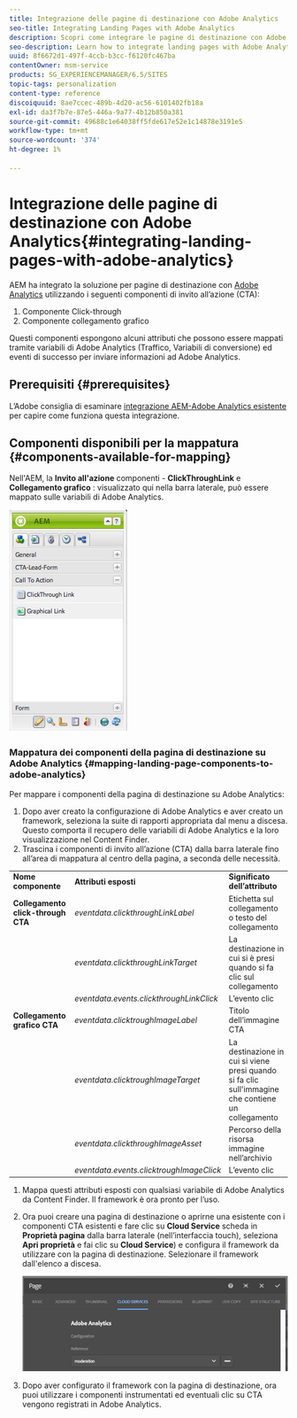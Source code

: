 ```yaml
---
title: Integrazione delle pagine di destinazione con Adobe Analytics
seo-title: Integrating Landing Pages with Adobe Analytics
description: Scopri come integrare le pagine di destinazione con Adobe Analytics.
seo-description: Learn how to integrate landing pages with Adobe Analytics.
uuid: 8f6672d1-497f-4ccb-b3cc-f6120fc467ba
contentOwner: msm-service
products: SG_EXPERIENCEMANAGER/6.5/SITES
topic-tags: personalization
content-type: reference
discoiquuid: 8ae7ccec-489b-4d20-ac56-6101402fb18a
exl-id: da3f7b7e-87e5-446a-9a77-4b12b850a381
source-git-commit: 49688c1e64038ff5fde617e52e1c14878e3191e5
workflow-type: tm+mt
source-wordcount: '374'
ht-degree: 1%

---
```


# Integrazione delle pagine di destinazione con Adobe Analytics{#integrating-landing-pages-with-adobe-analytics}

AEM ha integrato la soluzione per pagine di destinazione con [Adobe Analytics](https://www.omniture.com/en/products/analytics/sitecatalyst) utilizzando i seguenti componenti di invito all’azione (CTA):

1. Componente Click-through
1. Componente collegamento grafico

Questi componenti espongono alcuni attributi che possono essere mappati tramite variabili di Adobe Analytics (Traffico, Variabili di conversione) ed eventi di successo per inviare informazioni ad Adobe Analytics.

## Prerequisiti {#prerequisites}

L’Adobe consiglia di esaminare [integrazione AEM-Adobe Analytics esistente](/help/sites-administering/adobeanalytics.md) per capire come funziona questa integrazione.

## Componenti disponibili per la mappatura {#components-available-for-mapping}

Nell&#39;AEM, la **Invito all&#39;azione** componenti - **ClickThroughLink** e **Collegamento grafico** : visualizzato qui nella barra laterale, può essere mappato sulle variabili di Adobe Analytics.

![chlimage_1-21](assets/chlimage_1-21a.jpeg)

### Mappatura dei componenti della pagina di destinazione su Adobe Analytics {#mapping-landing-page-components-to-adobe-analytics}

Per mappare i componenti della pagina di destinazione su Adobe Analytics:

1. Dopo aver creato la configurazione di Adobe Analytics e aver creato un framework, seleziona la suite di rapporti appropriata dal menu a discesa. Questo comporta il recupero delle variabili di Adobe Analytics e la loro visualizzazione nel Content Finder.
1. Trascina i componenti di invito all’azione (CTA) dalla barra laterale fino all’area di mappatura al centro della pagina, a seconda delle necessità.

<table>
 <tbody>
  <tr>
   <td><strong>Nome componente</strong></td>
   <td><strong>Attributi esposti</strong></td>
   <td><strong>Significato dell’attributo</strong></td>
  </tr>
  <tr>
   <td><strong>Collegamento click-through CTA</strong></td>
   <td><i>eventdata.clickthroughLinkLabel</i> <br /> </td>
   <td>Etichetta sul collegamento o testo del collegamento </td>
  </tr>
  <tr>
   <td><br type="_moz" /> </td>
   <td><i>eventdata.clickthroughLinkTarget</i> <br /> </td>
   <td>La destinazione in cui si è presi quando si fa clic sul collegamento </td>
  </tr>
  <tr>
   <td><br type="_moz" /> </td>
   <td><i>eventdata.events.clickthroughLinkClick</i> <br /> </td>
   <td>L’evento clic </td>
  </tr>
  <tr>
   <td><strong>Collegamento grafico CTA</strong></td>
   <td><i>eventdata.clicktroughImageLabel</i> <br /> </td>
   <td>Titolo dell’immagine CTA </td>
  </tr>
  <tr>
   <td><br type="_moz" /> </td>
   <td><i>eventdata.clicktroughImageTarget</i> <br /> </td>
   <td>La destinazione in cui si viene presi quando si fa clic sull'immagine che contiene un collegamento</td>
  </tr>
  <tr>
   <td><br type="_moz" /> </td>
   <td><i>eventdata.clickthroughImageAsset</i> <br /> </td>
   <td>Percorso della risorsa immagine nell’archivio </td>
  </tr>
  <tr>
   <td><br type="_moz" /> </td>
   <td><i>eventdata.events.clicktroughImageClick</i> <br /> </td>
   <td>L’evento clic</td>
  </tr>
 </tbody>
</table>

1. Mappa questi attributi esposti con qualsiasi variabile di Adobe Analytics da Content Finder. Il framework è ora pronto per l’uso.
1. Ora puoi creare una pagina di destinazione o aprirne una esistente con i componenti CTA esistenti e fare clic su **Cloud Service** scheda in **Proprietà pagina** dalla barra laterale (nell’interfaccia touch), seleziona **Apri proprietà** e fai clic su **Cloud Service**) e configura il framework da utilizzare con la pagina di destinazione. Selezionare il framework dall&#39;elenco a discesa.

   ![chlimage_1-25](assets/chlimage_1-25a.png)

1. Dopo aver configurato il framework con la pagina di destinazione, ora puoi utilizzare i componenti instrumentati ed eventuali clic su CTA vengono registrati in Adobe Analytics.
